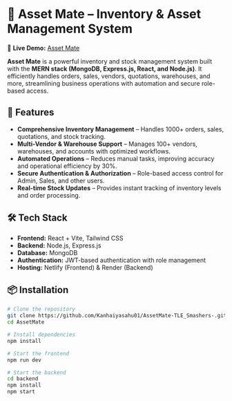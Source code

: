 # 🏢 Asset Mate – Inventory & Asset Management System
🚀 **Live Demo:** [Asset Mate](https://assetmate-kanhaiya.netlify.app/)  

**Asset Mate** is a powerful inventory and stock management system built with the **MERN stack (MongoDB, Express.js, React, and Node.js)**.
It efficiently handles orders, sales, vendors, quotations, warehouses, and more, streamlining business operations with automation and secure role-based access.  

## 🌟 Features  

- **Comprehensive Inventory Management** – Handles 1000+ orders, sales, quotations, and stock tracking.  
- **Multi-Vendor & Warehouse Support** – Manages 100+ vendors, warehouses, and accounts with optimized workflows.  
- **Automated Operations** – Reduces manual tasks, improving accuracy and operational efficiency by 30%.  
- **Secure Authentication & Authorization** – Role-based access control for Admin, Sales, and other users.  
- **Real-time Stock Updates** – Provides instant tracking of inventory levels and order processing.  

## 🛠️ Tech Stack  

- **Frontend:** React + Vite, Tailwind CSS  
- **Backend:** Node.js, Express.js  
- **Database:** MongoDB  
- **Authentication:** JWT-based authentication with role management  
- **Hosting:** Netlify (Frontend) & Render (Backend)  

## 📦 Installation  

```bash
# Clone the repository
git clone https://github.com/Kanhaiyasahu01/AssetMate-TLE_Smashers-.git
cd AssetMate

# Install dependencies
npm install

# Start the frontend
npm run dev

# Start the backend
cd backend
npm install
npm start
